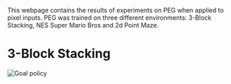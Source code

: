 This webpage contains the results of experiments on PEG when applied to pixel inputs.
PEG was trained on three different environments: 3-Block Stacking, NES Super Mario Bros and 2d Point Maze.

# 3-Block Stacking

![Goal policy](/repository/assets/ts_peg_6M.gif?raw=true "Goal policy")
